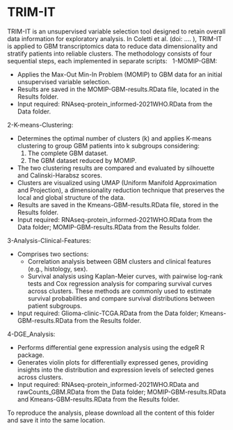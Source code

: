 # TRIM-IT

TRIM-IT is an unsupervised variable selection tool designed to retain overall data information for exploratory analysis. In Coletti et al. (doi: …. ), TRIM-IT is applied to GBM transcriptomics data to reduce data dimensionality and stratify patients into reliable clusters. The methodology consists of four sequential steps, each implemented in separate scripts:
 
1-MOMIP-GBM:
* Applies the Max-Out Min-In Problem (MOMIP) to GBM data for an initial unsupervised variable selection.
* Results are saved in the MOMIP-GBM-results.RData file, located in the Results folder.
* Input required: RNAseq-protein_informed-2021WHO.RData from the Data folder. 

2-K-means-Clustering:
* Determines the optimal number of clusters (k) and applies K-means clustering to group GBM patients into k subgroups considering:
    1. The complete GBM dataset.
    2. The GBM dataset reduced by MOMIP.
* The two clustering results are compared and evaluated by silhouette and Calinski-Harabsz scores.
* Clusters are visualized using UMAP (Uniform Manifold Approximation and Projection), a dimensionality reduction technique that preserves the local and global structure of the data.
* Results are saved in the Kmeans-GBM-results.RData file, stored in the Results folder.
* Input required: RNAseq-protein_informed-2021WHO.RData from the Data folder; MOMIP-GBM-results.RData from the Results folder. 

3-Analysis-Clinical-Features:
* Comprises two sections:
    * Correlation analysis between GBM clusters and clinical features (e.g., histology, sex).
    * Survival analysis using Kaplan-Meier curves, with pairwise log-rank tests and Cox regression analysis for comparing survival curves across clusters. These methods are commonly used to estimate survival probabilities and compare survival distributions between patient subgroups.
* Input required: Glioma-clinic-TCGA.RData from the Data folder; Kmeans-GBM-results.RData from the Results folder.
  
4-DGE_Analysis:
* Performs differential gene expression analysis using the edgeR R package.
* Generates violin plots for differentially expressed genes, providing insights into the distribution and expression levels of selected genes across clusters.
* Input required: RNAseq-protein_informed-2021WHO.RData and rawCounts_GBM.RData from the Data folder; MOMIP-GBM-results.RData and Kmeans-GBM-results.RData from the Results folder.

To reproduce the analysis, please download all the content of this folder and save it into the same location.

